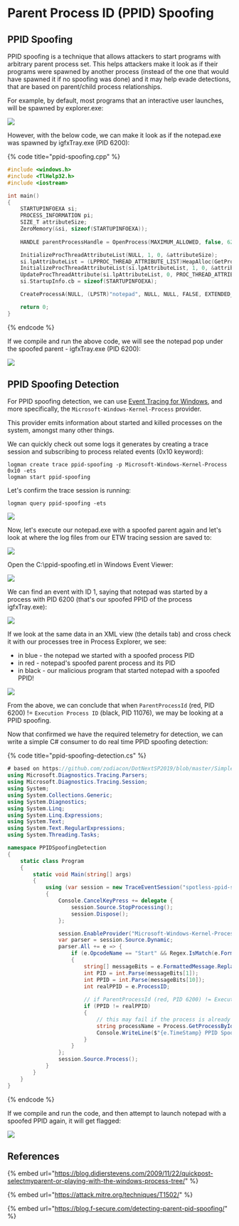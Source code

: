 # Parent Process ID \(PPID\) Spoofing

## PPID Spoofing

PPID spoofing is a technique that allows attackers to start programs with arbitrary parent process set. This helps attackers make it look as if their programs were spawned by another process \(instead of the one that would have spawned it if no spoofing was done\) and it may help evade detections, that are based on parent/child process relationships. 

For example, by default, most programs that an interactive user launches, will be spawned by explorer.exe:

![](../../.gitbook/assets/explorer-spawns-notepad.gif)

However, with the below code, we can make it look as if the notepad.exe was spawned by igfxTray.exe \(PID 6200\):

{% code title="ppid-spoofing.cpp" %}
```cpp
#include <windows.h>
#include <TlHelp32.h>
#include <iostream>

int main() 
{
	STARTUPINFOEXA si;
	PROCESS_INFORMATION pi;
	SIZE_T attributeSize;
	ZeroMemory(&si, sizeof(STARTUPINFOEXA));
	
	HANDLE parentProcessHandle = OpenProcess(MAXIMUM_ALLOWED, false, 6200);

	InitializeProcThreadAttributeList(NULL, 1, 0, &attributeSize);
	si.lpAttributeList = (LPPROC_THREAD_ATTRIBUTE_LIST)HeapAlloc(GetProcessHeap(), 0, attributeSize);
	InitializeProcThreadAttributeList(si.lpAttributeList, 1, 0, &attributeSize);
	UpdateProcThreadAttribute(si.lpAttributeList, 0, PROC_THREAD_ATTRIBUTE_PARENT_PROCESS, &parentProcessHandle, sizeof(HANDLE), NULL, NULL);
	si.StartupInfo.cb = sizeof(STARTUPINFOEXA);

	CreateProcessA(NULL, (LPSTR)"notepad", NULL, NULL, FALSE, EXTENDED_STARTUPINFO_PRESENT, NULL, NULL, &si.StartupInfo, &pi);

	return 0;
}
```
{% endcode %}

If we compile and run the above code, we will see the notepad pop under the spoofed parent - igfxTray.exe \(PID 6200\):

![](../../.gitbook/assets/ppid-spoofing-notepad.gif)

## PPID Spoofing Detection

For PPID spoofing detection, we can use [Event Tracing for Windows](../../miscellaneous-reversing-forensics/windows-kernel-internals/etw-event-tracing-for-windows-101.md), and more specifically, the `Microsoft-Windows-Kernel-Process` provider.

This provider emits information about started and killed processes on the system, amongst many other things. 

We can quickly check out some logs it generates by creating a trace session and subscribing to process related events \(0x10 keyword\):

```text
logman create trace ppid-spoofing -p Microsoft-Windows-Kernel-Process 0x10 -ets
logman start ppid-spoofing
```

Let's confirm the trace session is running:

```text
logman query ppid-spoofing -ets
```

![](../../.gitbook/assets/image%20%28726%29.png)

Now, let's execute our notepad.exe with a spoofed parent again and let's look at where the log files from our ETW tracing session are saved to:

![](../../.gitbook/assets/image%20%28706%29.png)

Open the C:\ppid-spoofing.etl in Windows Event Viewer:

![](../../.gitbook/assets/image%20%28650%29.png)

We can find an event with ID 1, saying that notepad was started by a process with PID 6200 \(that's our spoofed PPID of the process igfxTray.exe\):

![](../../.gitbook/assets/image%20%28548%29.png)

If we look at the same data in an XML view \(the details tab\) and cross check it with our processes tree in Process Explorer, we see:

* in blue - the notepad we started with a spoofed process PID
* in red - notepad's spoofed parent process and its PID
* in black - our malicious program that started notepad with a spoofed  PPID!

![](../../.gitbook/assets/image%20%28603%29.png)

From the above, we can conclude that when `ParentProcessId` \(red, PID 6200\) != `Execution Process ID` \(black, PID 11076\), we may be looking at a PPID spoofing.

Now that confirmed we have the required telemetry for detection, we can write a simple C\# consumer to do real time PPID spoofing detection:

{% code title="ppid-spoofing-detection.cs" %}
```csharp
# based on https://github.com/zodiacon/DotNextSP2019/blob/master/SimpleConsumer/Program.cs
using Microsoft.Diagnostics.Tracing.Parsers;
using Microsoft.Diagnostics.Tracing.Session;
using System;
using System.Collections.Generic;
using System.Diagnostics;
using System.Linq;
using System.Linq.Expressions;
using System.Text;
using System.Text.RegularExpressions;
using System.Threading.Tasks;

namespace PPIDSpoofingDetection
{
    static class Program
    {
        static void Main(string[] args)
        {
            using (var session = new TraceEventSession("spotless-ppid-spoofing"))
            {
                Console.CancelKeyPress += delegate {
                    session.Source.StopProcessing();
                    session.Dispose();
                };

                session.EnableProvider("Microsoft-Windows-Kernel-Process", Microsoft.Diagnostics.Tracing.TraceEventLevel.Always, 0x10);
                var parser = session.Source.Dynamic;
                parser.All += e => {
                    if (e.OpcodeName == "Start" && Regex.IsMatch(e.FormattedMessage.ToLower(), "werfault") == false)
                    {
                        string[] messageBits = e.FormattedMessage.Replace(",", string.Empty).Split(' ');
                        int PID = int.Parse(messageBits[1]);
                        int PPID = int.Parse(messageBits[10]);
                        int realPPID = e.ProcessID;
                        
                        // if ParentProcessId (red, PID 6200) != Execution Process ID (black, PID 11076)
                        if (PPID != realPPID)
                        {
                            // this may fail if the process is already gone.
                            string processName = Process.GetProcessById(PID).ProcessName;
                            Console.WriteLine($"{e.TimeStamp} PPID Spoofing detected: {processName} (PID={PID}) started by PPID={realPPID} rather than PPID={PPID}");
                        }
                    }
                };
                session.Source.Process();
            }
        }
    }
}
```
{% endcode %}

If we compile and run the code, and then attempt to launch notepad with a spoofed PPID again, it will get flagged:

![](../../.gitbook/assets/ppid-spoofing-detection-etw.gif)

## References

{% embed url="https://blog.didierstevens.com/2009/11/22/quickpost-selectmyparent-or-playing-with-the-windows-process-tree/" %}

{% embed url="https://attack.mitre.org/techniques/T1502/" %}

{% embed url="https://blog.f-secure.com/detecting-parent-pid-spoofing/" %}

